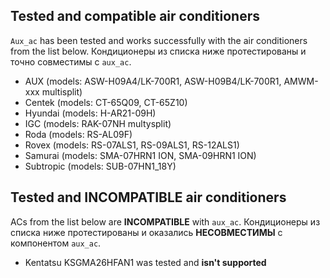 ## Tested and compatible air conditioners ##
`Aux_ac` has been tested and works successfully with the air conditioners from the list below.
Кондиционеры из списка ниже протестированы и точно совместимы с `aux_ac`.

+ AUX (models: ASW-H09A4/LK-700R1, ASW-H09B4/LK-700R1, AMWM-xxx multisplit)
+ Centek (models: CT-65Q09, CT-65Z10)
+ Hyundai (models: H-AR21-09H)
+ IGC (models: RAK-07NH multysplit)
+ Roda (models: RS-AL09F)
+ Rovex (models: RS-07ALS1, RS-09ALS1, RS-12ALS1)
+ Samurai (models: SMA-07HRN1 ION, SMA-09HRN1 ION)
+ Subtropic (models: SUB-07HN1_18Y)

## Tested and INCOMPATIBLE air conditioners ##
ACs from the list below are **INCOMPATIBLE** with `aux_ac`.
Кондиционеры из списка ниже протестированы и оказались **НЕСОВМЕСТИМЫ** с компонентом `aux_ac`.

+ Kentatsu KSGMA26HFAN1 was tested and **isn't supported**